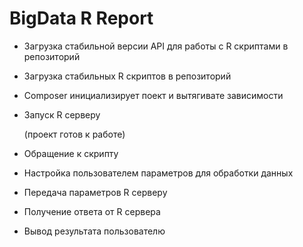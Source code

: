 # BigData R Report
 - Загрузка стабильной версии API для работы с R скриптами в репозиторий
 - Загрузка стабильных R скриптов в репозиторий
 - Composer инициализирует поект и вытягивате зависимости 
 - Запуск R серверу

    (проект готов к работе)
 
 - Обращение к скрипту 
 - Настройка пользователем параметров для обработки данных
 - Передача параметров R серверу
 - Получение ответа от R сервера
 - Вывод результата пользователю
